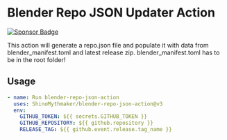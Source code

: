 # Blender Repo JSON Updater Action
<a href="https://www.paypal.com/donate/?hosted_button_id=VVSSL3GDRSBNC"><img alt="Sponsor Badge" src="https://img.shields.io/badge/Mythmaker-Sponsor-pink?style=flat"></a>

This action will generate a repo.json file and populate it with data from blender_manifest.toml and latest release zip. 
blender_manifest.toml has to be in the root folder!

## Usage

```yaml
- name: Run blender-repo-json-action
  uses: ShinoMythmaker/blender-repo-json-action@v3
  env:
    GITHUB_TOKEN: ${{ secrets.GITHUB_TOKEN }}
    GITHUB_REPOSITORY: ${{ github.repository }}
    RELEASE_TAG: ${{ github.event.release.tag_name }}
```
